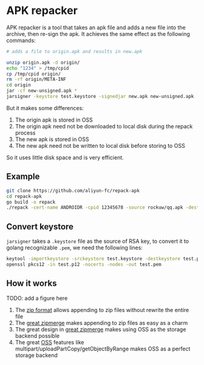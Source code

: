 APK repacker
=======

APK repacker is a tool that takes an apk file and adds a new file into the archive, then re-sign the apk. It achieves the same effect as the following commands:

```bash
# adds a file to origin.apk and results in new.apk

unzip origin.apk -d origin/
echo "1234" > /tmp/cpid
cp /tmp/cpid origin/
rm -rf origin/META-INF
cd origin
jar -cf new-unsigned.apk *
jarsigner -keystore test.keystore -signedjar new.apk new-unsigned.apk 'test'
```

But it makes some differences:

1. The origin apk is stored in OSS
2. The origin apk need not be downloaded to local disk during the repack process
3. The new apk is stored in OSS
4. The new apk need not be written to local disk before storing to OSS

So it uses little disk space and is very efficient.

## Example

```bash
git clone https://github.com/aliyun-fc/repack-apk
cd repack-apk
go build -o repack
./repack -cert-name ANDROIDR -cpid 12345678 -source rockuw/qq.apk -dest rockuw/qq2.apk -oss-ep http://oss-cn-hangzhou.aliyuncs.com -oss-id akid -oss-key aksecret -priv-pem /tmp/zip/test.pem -work-dir /tmp/zip
```

## Convert keystore

`jarsigner` takes a `.keystore` file as the source of RSA key, to convert it to golang recognizable `.pem`, we need the following lines:

```bash
keytool -importkeystore -srckeystore test.keystore -destkeystore test.p12 -deststoretype PKCS12
openssl pkcs12 -in test.p12 -nocerts -nodes -out test.pem
```

## How it works

TODO: add a figure here

1. The [zip format][zip-format] allows appending to zip files without rewrite the entire file
2. The [great zipmerge][zip-merge] makes appending to zip files as easy as a charm
3. The great design in [great zipmerge][zip-merge] makes using OSS as the storage backend possible
4. The great [OSS][oss] features like multipart/uploadPartCopy/getObjectByRange makes OSS as a perfect storage backend

[zip-format]: https://en.wikipedia.org/wiki/Zip_(file_format)
[zip-merge]: https://github.com/rsc/zipmerge
[oss]: https://www.aliyun.com/product/oss
